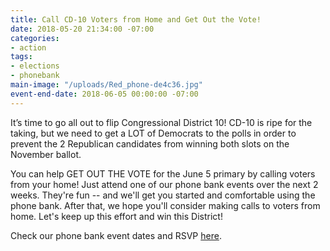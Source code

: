 ```yaml
---
title: Call CD-10 Voters from Home and Get Out the Vote!
date: 2018-05-20 21:34:00 -07:00
categories:
- action
tags:
- elections
- phonebank
main-image: "/uploads/Red_phone-de4c36.jpg"
event-end-date: 2018-06-05 00:00:00 -07:00
---
```


It’s time to go all out to flip Congressional District 10!  CD-10 is ripe for the taking, but we need to get a LOT of Democrats to the polls in order to prevent the 2 Republican candidates from winning both slots on the November ballot.

You can help GET OUT THE VOTE for the June 5 primary by calling voters from your home!  Just attend one of our phone bank events over the next 2 weeks.  They're fun -- and we'll get you started and comfortable using the phone bank.  After that, we hope you'll consider making calls to voters from home.  Let's keep up this effort and win this District!

Check our phone bank event dates and RSVP [here](https://www.indivisibleberkeley.org/team/elections).